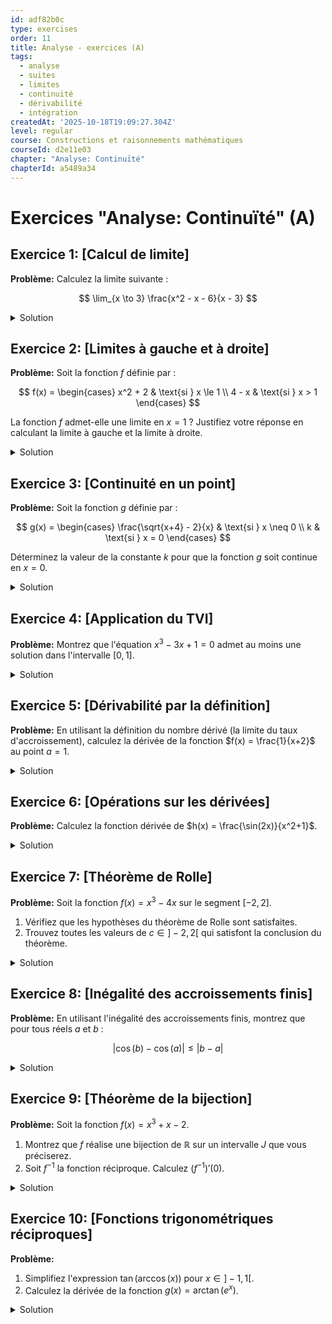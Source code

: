 ```yaml
---
id: adf82b0c
type: exercises
order: 11
title: Analyse - exercices (A)
tags:
  - analyse
  - suites
  - limites
  - continuité
  - dérivabilité
  - intégration
createdAt: '2025-10-18T19:09:27.304Z'
level: regular
course: Constructions et raisonnements mathématiques
courseId: d2e11e03
chapter: "Analyse: Continuïté"
chapterId: a5489a34
---
```

# Exercices "Analyse: Continuïté" (A)

## Exercice 1: [Calcul de limite]

**Problème:** Calculez la limite suivante :

$$ \lim_{x \to 3} \frac{x^2 - x - 6}{x - 3} $$

<details>

<summary>Solution</summary>

**Méthode:** Lorsque nous substituons directement $x=3$ dans l'expression, nous obtenons la forme indéterminée $\frac{0}{0}$. Cela suggère que le numérateur et le dénominateur partagent un facteur commun, qui est $(x-3)$. Nous allons factoriser le numérateur pour simplifier la fraction.

**Étapes:**

1.  **Vérification de la forme indéterminée :**

    Pour $x=3$, le numérateur est $3^2 - 3 - 6 = 9 - 3 - 6 = 0$.

    Le dénominateur est $3 - 3 = 0$.

    Nous avons bien une forme indéterminée $\frac{0}{0}$.

2.  **Factorisation du numérateur :**

    Nous cherchons les racines du polynôme $P(x) = x^2 - x - 6$. Le discriminant est $\Delta = (-1)^2 - 4(1)(-6) = 1 + 24 = 25$.

    Les racines sont $x_1 = \frac{1 - \sqrt{25}}{2} = -2$ et $x_2 = \frac{1 + \sqrt{25}}{2} = 3$.

    Le polynôme se factorise donc en $P(x) = (x - (-2))(x - 3) = (x+2)(x-3)$.

3.  **Simplification de l'expression :**

    Pour $x \neq 3$, nous pouvons simplifier la fraction :

    $$ \frac{x^2 - x - 6}{x - 3} = \frac{(x+2)(x-3)}{x-3} = x+2 $$

4.  **Calcul de la limite :**

    La limite de l'expression simplifiée est facile à calculer :

    $$ \lim_{x \to 3} (x+2) = 3 + 2 = 5 $$

**Réponse:**

$$ \lim_{x \to 3} \frac{x^2 - x - 6}{x - 3} = 5 $$

</details>

## Exercice 2: [Limites à gauche et à droite]

**Problème:** Soit la fonction $f$ définie par :

$$ f(x) = \begin{cases} x^2 + 2 & \text{si } x \le 1 \\ 4 - x & \text{si } x > 1 \end{cases} $$

La fonction $f$ admet-elle une limite en $x=1$ ? Justifiez votre réponse en calculant la limite à gauche et la limite à droite.

<details>

<summary>Solution</summary>

**Méthode:** Pour qu'une fonction admette une limite en un point, il faut que sa limite à gauche et sa limite à droite en ce point existent et soient égales. Nous allons donc calculer ces deux limites séparément en utilisant la définition appropriée de la fonction pour chaque cas.

**Étapes:**

1.  **Calcul de la limite à gauche :**

    Pour la limite à gauche ($x \to 1^-$), on considère les valeurs de $x$ qui sont strictement inférieures à 1. Dans ce cas, $f(x) = x^2 + 2$.

    $$ \lim_{x \to 1^-} f(x) = \lim_{x \to 1^-} (x^2 + 2) $$

    Comme $x^2+2$ est une fonction polynomiale, sa limite est simplement la valeur de la fonction en ce point.

    $$ \lim_{x \to 1^-} (x^2 + 2) = 1^2 + 2 = 3 $$

2.  **Calcul de la limite à droite :**

    Pour la limite à droite ($x \to 1^+$), on considère les valeurs de $x$ qui sont strictement supérieures à 1. Dans ce cas, $f(x) = 4 - x$.

    $$ \lim_{x \to 1^+} f(x) = \lim_{x \to 1^+} (4 - x) $$

    De même, la limite s'obtient par substitution directe.

    $$ \lim_{x \to 1^+} (4 - x) = 4 - 1 = 3 $$

3.  **Conclusion :**

    La limite à gauche est 3 et la limite à droite est 3. Puisque les deux limites sont égales :

    $$ \lim_{x \to 1^-} f(x) = \lim_{x \to 1^+} f(x) = 3 $$

    la fonction $f$ admet une limite en $x=1$.

**Réponse:** Oui, la fonction $f$ admet une limite en $x=1$, et cette limite est 3.

$$ \lim_{x \to 1} f(x) = 3 $$

</details>

## Exercice 3: [Continuité en un point]

**Problème:** Soit la fonction $g$ définie par :

$$ g(x) = \begin{cases} \frac{\sqrt{x+4} - 2}{x} & \text{si } x \neq 0 \\ k & \text{si } x = 0 \end{cases} $$

Déterminez la valeur de la constante $k$ pour que la fonction $g$ soit continue en $x=0$.

<details>

<summary>Solution</summary>

**Méthode:** Pour que la fonction $g$ soit continue en $x=0$, il faut que la limite de $g(x)$ quand $x$ tend vers 0 soit égale à la valeur de la fonction en 0, c'est-à-dire $g(0)$. Autrement dit, on doit avoir $\lim_{x \to 0} g(x) = g(0) = k$. Nous devons donc calculer cette limite. En substituant $x=0$, on obtient la forme indéterminée $\frac{0}{0}$. Nous allons utiliser la technique de la multiplication par l'expression conjuguée.

**Étapes:**

1.  **Condition de continuité :**

    La fonction $g$ est continue en 0 si et seulement si $\lim_{x \to 0} g(x) = g(0)$.

    Ici, $g(0) = k$. Nous devons donc calculer $\lim_{x \to 0} \frac{\sqrt{x+4} - 2}{x}$.

2.  **Calcul de la limite :**

    Pour lever l'indétermination, nous multiplions le numérateur et le dénominateur par l'expression conjuguée du numérateur, qui est $(\sqrt{x+4} + 2)$.

    $$ \frac{\sqrt{x+4} - 2}{x} = \frac{(\sqrt{x+4} - 2)(\sqrt{x+4} + 2)}{x(\sqrt{x+4} + 2)} $$

    On utilise l'identité $(a-b)(a+b) = a^2 - b^2$ au numérateur.

    $$ = \frac{(x+4) - 2^2}{x(\sqrt{x+4} + 2)} = \frac{x+4-4}{x(\sqrt{x+4} + 2)} = \frac{x}{x(\sqrt{x+4} + 2)} $$

    Pour $x \neq 0$, on peut simplifier par $x$.

    $$ = \frac{1}{\sqrt{x+4} + 2} $$

    Maintenant, on peut calculer la limite.

    $$ \lim_{x \to 0} \frac{1}{\sqrt{x+4} + 2} = \frac{1}{\sqrt{0+4} + 2} = \frac{1}{\sqrt{4} + 2} = \frac{1}{2+2} = \frac{1}{4} $$

3.  **Détermination de k :**

    Pour assurer la continuité, il faut que $g(0)$ soit égal à cette limite.

    $$ k = \frac{1}{4} $$

**Réponse:** Pour que la fonction $g$ soit continue en $x=0$, la valeur de $k$ doit être :

$$ k = \frac{1}{4} $$

</details>

## Exercice 4: [Application du TVI]

**Problème:** Montrez que l'équation $x^3 - 3x + 1 = 0$ admet au moins une solution dans l'intervalle $[0, 1]$.

<details>

<summary>Solution</summary>

**Méthode:** Nous allons utiliser le Théorème des Valeurs Intermédiaires (TVI). Pour cela, nous devons définir une fonction continue sur un segment, puis vérifier que la valeur que nous cherchons (ici, 0) est bien comprise entre les valeurs de la fonction aux bornes de ce segment.

**Étapes:**

1.  **Définir la fonction et vérifier la continuité :**

    Soit la fonction $f(x) = x^3 - 3x + 1$.

    Cette fonction est un polynôme, elle est donc continue sur $\mathbb{R}$, et en particulier sur le segment $[0, 1]$.

2.  **Calculer les valeurs aux bornes de l'intervalle :**

    Calculons $f(0)$ et $f(1)$.

    $$ f(0) = 0^3 - 3(0) + 1 = 1 $$

    $$ f(1) = 1^3 - 3(1) + 1 = 1 - 3 + 1 = -1 $$

3.  **Appliquer le Théorème des Valeurs Intermédiaires :**

    Nous avons $f(1) = -1$ et $f(0) = 1$.

    La valeur $y=0$ est bien comprise entre $f(1)$ et $f(0)$ (c'est-à-dire $-1 < 0 < 1$).

    Puisque $f$ est continue sur $[0, 1]$ et que $0$ est une valeur intermédiaire entre $f(0)$ et $f(1)$, le TVI nous garantit qu'il existe au moins un réel $c$ dans l'intervalle $[0, 1]$ tel que $f(c) = 0$.

    Ce nombre $c$ est une solution de l'équation $x^3 - 3x + 1 = 0$.

**Réponse:**

La fonction $f(x) = x^3 - 3x + 1$ est continue sur $[0,1]$. Comme $f(0) = 1 > 0$ et $f(1) = -1 < 0$, d'après le Théorème des Valeurs Intermédiaires, il existe au moins un $c \in [0, 1]$ tel que $f(c) = 0$. L'équation admet donc bien au moins une solution dans cet intervalle.

</details>

## Exercice 5: [Dérivabilité par la définition]

**Problème:** En utilisant la définition du nombre dérivé (la limite du taux d'accroissement), calculez la dérivée de la fonction $f(x) = \frac{1}{x+2}$ au point $a=1$.

<details>

<summary>Solution</summary>

**Méthode:** La définition du nombre dérivé de $f$ en un point $a$ est $f'(a) = \lim_{x \to a} \frac{f(x) - f(a)}{x - a}$. Nous allons appliquer cette formule pour $f(x) = \frac{1}{x+2}$ et $a=1$. Cela impliquera une manipulation algébrique pour simplifier le quotient avant de passer à la limite.

**Étapes:**

1.  **Calcul de $f(a)$ :**

    Pour $a=1$, $f(1) = \frac{1}{1+2} = \frac{1}{3}$.

2.  **Écriture du taux d'accroissement :**

    Le taux d'accroissement entre $x$ et $1$ est :

    $$ \frac{f(x) - f(1)}{x - 1} = \frac{\frac{1}{x+2} - \frac{1}{3}}{x-1} $$

3.  **Simplification du taux d'accroissement :**

    Mettons le numérateur sur un dénominateur commun :

    $$ \frac{1}{x+2} - \frac{1}{3} = \frac{3 - (x+2)}{3(x+2)} = \frac{3 - x - 2}{3(x+2)} = \frac{1-x}{3(x+2)} $$

    Le taux d'accroissement devient :

    $$ \frac{\frac{1-x}{3(x+2)}}{x-1} = \frac{-(x-1)}{3(x+2)(x-1)} $$

    Pour $x \neq 1$, on peut simplifier par $(x-1)$ :

    $$ = \frac{-1}{3(x+2)} $$

4.  **Calcul de la limite :**

    Maintenant, nous calculons la limite du taux d'accroissement simplifié quand $x \to 1$.

    $$ f'(1) = \lim_{x \to 1} \frac{-1}{3(x+2)} = \frac{-1}{3(1+2)} = \frac{-1}{3(3)} = -\frac{1}{9} $$

**Réponse:** La dérivée de la fonction $f(x) = \frac{1}{x+2}$ au point $a=1$ est :

$$ f'(1) = -\frac{1}{9} $$

</details>

## Exercice 6: [Opérations sur les dérivées]

**Problème:** Calculez la fonction dérivée de $h(x) = \frac{\sin(2x)}{x^2+1}$.

<details>

<summary>Solution</summary>

**Méthode:** La fonction $h(x)$ est un quotient de deux fonctions, $u(x) = \sin(2x)$ et $v(x) = x^2+1$. Nous devons utiliser la règle de dérivation d'un quotient : $(\frac{u}{v})' = \frac{u'v - uv'}{v^2}$. Pour dériver $u(x) = \sin(2x)$, nous devrons utiliser la règle de la chaîne.

**Étapes:**

1.  **Identifier les fonctions $u(x)$ et $v(x)$ :**

    Soit $u(x) = \sin(2x)$ et $v(x) = x^2+1$.

2.  **Calculer les dérivées $u'(x)$ et $v'(x)$ :**

    Pour $v(x)$, la dérivée est simple : $v'(x) = 2x$.

    Pour $u(x) = \sin(2x)$, c'est une fonction composée. La fonction extérieure est $\sin(\cdot)$ et la fonction intérieure est $2x$.

    La dérivée est $(\sin(w))' = \cos(w)$ et $(2x)'=2$.

    Par la règle de la chaîne, $u'(x) = \cos(2x) \times 2 = 2\cos(2x)$.

3.  **Appliquer la formule du quotient :**

    $$ h'(x) = \frac{u'(x)v(x) - u(x)v'(x)}{[v(x)]^2} $$

    On remplace par les expressions trouvées :

    $$ h'(x) = \frac{(2\cos(2x))(x^2+1) - (\sin(2x))(2x)}{(x^2+1)^2} $$

4.  **Simplifier l'expression (facultatif mais recommandé) :**

    $$ h'(x) = \frac{2(x^2+1)\cos(2x) - 2x\sin(2x)}{(x^2+1)^2} $$

**Réponse:** La fonction dérivée de $h(x)$ est :

$$ h'(x) = \frac{2(x^2+1)\cos(2x) - 2x\sin(2x)}{(x^2+1)^2} $$

</details>

## Exercice 7: [Théorème de Rolle]

**Problème:** Soit la fonction $f(x) = x^3 - 4x$ sur le segment $[-2, 2]$.

1. Vérifiez que les hypothèses du théorème de Rolle sont satisfaites.
2. Trouvez toutes les valeurs de $c \in ]-2, 2[$ qui satisfont la conclusion du théorème.

<details>

<summary>Solution</summary>

**Méthode:** Le théorème de Rolle a trois hypothèses à vérifier : la fonction doit être continue sur le segment $[a, b]$, dérivable sur l'intervalle ouvert $]a, b[$, et les valeurs aux bornes $f(a)$ et $f(b)$ doivent être égales. Une fois ces conditions vérifiées, le théorème garantit l'existence d'au moins un $c \in ]a, b[$ tel que $f'(c)=0$. Nous allons trouver ce(s) $c$ en résolvant l'équation $f'(x)=0$.

**Étapes:**

1.  **Vérification des hypothèses :**
    *   **Continuité :** $f(x) = x^3 - 4x$ est une fonction polynomiale, donc elle est continue sur $\mathbb{R}$ et en particulier sur $[-2, 2]$.
    *   **Dérivabilité :** Étant un polynôme, $f$ est également dérivable sur $\mathbb{R}$ et donc sur $]-2, 2[$.
    *   **Égalité aux bornes :**

        $$ f(-2) = (-2)^3 - 4(-2) = -8 + 8 = 0 $$

        $$ f(2) = (2)^3 - 4(2) = 8 - 8 = 0 $$

        On a bien $f(-2) = f(2)$.

    Les trois hypothèses du théorème de Rolle sont satisfaites.

2.  **Trouver les valeurs de $c$ :**

    La conclusion du théorème de Rolle est qu'il existe au moins un $c \in ]-2, 2[$ tel que $f'(c)=0$.

    Calculons d'abord la dérivée de $f(x)$.

    $$ f'(x) = 3x^2 - 4 $$

    Maintenant, résolvons l'équation $f'(c)=0$ :

    $$ 3c^2 - 4 = 0 $$

    $$ 3c^2 = 4 $$

    $$ c^2 = \frac{4}{3} $$

    $$ c = \pm\sqrt{\frac{4}{3}} = \pm\frac{2}{\sqrt{3}} = \pm\frac{2\sqrt{3}}{3} $$

3.  **Vérifier que les valeurs sont dans l'intervalle :**

    Nous devons nous assurer que les valeurs trouvées sont bien dans l'intervalle ouvert $]-2, 2[$.

    $\sqrt{3} \approx 1.732$, donc $\frac{2\sqrt{3}}{3} \approx \frac{2 \times 1.732}{3} \approx 1.155$.

    Les deux valeurs, $c_1 = \frac{2\sqrt{3}}{3}$ et $c_2 = -\frac{2\sqrt{3}}{3}$, sont bien comprises entre -2 et 2.

**Réponse:** Les hypothèses du théorème de Rolle sont bien vérifiées. Les valeurs de $c$ dans l'intervalle $]-2, 2[$ qui satisfont la conclusion du théorème sont :

$$ c = \frac{2\sqrt{3}}{3} \quad \text{et} \quad c = -\frac{2\sqrt{3}}{3} $$

</details>

## Exercice 8: [Inégalité des accroissements finis]

**Problème:** En utilisant l'inégalité des accroissements finis, montrez que pour tous réels $a$ et $b$ :

$$ |\cos(b) - \cos(a)| \le |b-a| $$

<details>

<summary>Solution</summary>

**Méthode:** L'inégalité des accroissements finis stipule que si une fonction $f$ est continue sur $[a,b]$ et dérivable sur $]a,b[$, et si $|f'(x)| \le M$ pour tout $x \in ]a,b[$, alors $|f(b) - f(a)| \le M|b-a|$. Nous allons appliquer ce résultat à la fonction $f(x) = \cos(x)$ en trouvant une borne $M$ pour sa dérivée.

**Étapes:**

1.  **Choisir la fonction et vérifier les hypothèses :**

    Soit la fonction $f(x) = \cos(x)$.

    Cette fonction est continue et dérivable sur $\mathbb{R}$ tout entier. Donc, pour n'importe quel intervalle $[a, b]$ (ou $[b, a]$ si $b<a$), les conditions de continuité et de dérivabilité sont remplies.

2.  **Calculer la dérivée et la borner :**

    La dérivée de $f(x)$ est $f'(x) = -\sin(x)$.

    Nous devons trouver un majorant $M$ pour $|f'(x)|$.

    $$ |f'(x)| = |-\sin(x)| = |\sin(x)| $$

    On sait que pour tout réel $x$, la valeur de $\sin(x)$ est comprise entre -1 et 1. Donc :

    $$ |\sin(x)| \le 1 $$

    Nous pouvons donc choisir $M=1$.

3.  **Appliquer l'inégalité des accroissements finis :**

    Selon l'inégalité des accroissements finis, avec $M=1$, nous avons pour tous réels $a$ et $b$ :

    $$ |f(b) - f(a)| \le 1 \cdot |b-a| $$

    En remplaçant $f$ par la fonction cosinus, on obtient :

    $$ |\cos(b) - \cos(a)| \le |b-a| $$

    Ceci conclut la démonstration.

**Réponse:** La fonction $f(x)=\cos(x)$ est dérivable sur $\mathbb{R}$ et sa dérivée $f'(x)=-\sin(x)$ vérifie $|f'(x)| \le 1$ pour tout $x$. Par l'inégalité des accroissements finis, on a donc pour tous réels $a, b$ :

$$ |\cos(b) - \cos(a)| \le 1 \cdot |b-a| $$

</details>

## Exercice 9: [Théorème de la bijection]

**Problème:** Soit la fonction $f(x) = x^3 + x - 2$.

1. Montrez que $f$ réalise une bijection de $\mathbb{R}$ sur un intervalle $J$ que vous préciserez.
2. Soit $f^{-1}$ la fonction réciproque. Calculez $(f^{-1})'(0)$.

<details>

<summary>Solution</summary>

**Méthode:**

1. Pour montrer que $f$ est une bijection, nous utiliserons le théorème de la bijection. Nous devons montrer que $f$ est continue et strictement monotone sur $\mathbb{R}$. L'intervalle image $J$ sera déterminé en calculant les limites de $f$ aux bornes de son domaine.
2. Pour calculer $(f^{-1})'(0)$, nous utiliserons la formule $(f^{-1})'(b) = \frac{1}{f'(f^{-1}(b))}$. Il nous faudra d'abord trouver la valeur de $a = f^{-1}(0)$, ce qui revient à résoudre l'équation $f(a)=0$.

**Étapes:**

1.  **Montrer que $f$ est une bijection :**
    *   **Continuité :** $f(x)$ est une fonction polynomiale, donc elle est continue sur $\mathbb{R}$.
    *   **Monotonie :** Calculons la dérivée de $f$ pour étudier son signe.

        $f'(x) = 3x^2 + 1$.

        Pour tout réel $x$, $x^2 \ge 0$, donc $3x^2 \ge 0$, et $3x^2 + 1 \ge 1$.

        Ainsi, $f'(x) > 0$ pour tout $x \in \mathbb{R}$. La fonction $f$ est donc strictement croissante sur $\mathbb{R}$.

    *   **Conclusion :** Puisque $f$ est continue et strictement monotone sur $\mathbb{R}$, elle réalise une bijection de $\mathbb{R}$ vers l'intervalle image $J=f(\mathbb{R})$.
    *   **Détermination de J :**

        $$ \lim_{x \to -\infty} (x^3 + x - 2) = -\infty $$

        $$ \lim_{x \to +\infty} (x^3 + x - 2) = +\infty $$

        L'intervalle image est donc $J = ]-\infty, +\infty[ = \mathbb{R}$.

        $f$ est une bijection de $\mathbb{R}$ dans $\mathbb{R}$.

2.  **Calcul de $(f^{-1})'(0)$ :**
    *   **Formule :** On utilise la formule $(f^{-1})'(b) = \frac{1}{f'(f^{-1}(b))}$ avec $b=0$.
    *   **Trouver $a = f^{-1}(0)$ :** On cherche $a$ tel que $f(a)=0$.

        $$ a^3 + a - 2 = 0 $$

        Par inspection, on voit que $a=1$ est une solution : $1^3 + 1 - 2 = 1 + 1 - 2 = 0$.

        Puisque $f$ est une bijection, cette solution est unique. Donc $f^{-1}(0) = 1$.

    *   **Calculer $f'(a)$ :** On a besoin de la valeur de la dérivée en $a=1$.

        $$ f'(x) = 3x^2 + 1 \implies f'(1) = 3(1)^2 + 1 = 4 $$

    *   **Appliquer la formule :**

        $$ (f^{-1})'(0) = \frac{1}{f'(f^{-1}(0))} = \frac{1}{f'(1)} = \frac{1}{4} $$

**Réponse:**

1. La fonction $f$ est continue et sa dérivée $f'(x) = 3x^2+1$ est strictement positive. $f$ est donc continue et strictement croissante sur $\mathbb{R}$, elle réalise une bijection de $\mathbb{R}$ dans $J=\mathbb{R}$.
2. La valeur de la dérivée de la fonction réciproque en 0 est :

$$ (f^{-1})'(0) = \frac{1}{4} $$

</details>

## Exercice 10: [Fonctions trigonométriques réciproques]

**Problème:**

1. Simplifiez l'expression $\tan(\arccos(x))$ pour $x \in ]-1, 1[$.
2. Calculez la dérivée de la fonction $g(x) = \arctan(e^x)$.

<details>

<summary>Solution</summary>

**Méthode:**

1. Pour simplifier $\tan(\arccos(x))$, on pose $y = \arccos(x)$. On utilise les définitions pour trouver $\sin(y)$ et $\cos(y)$ en fonction de $x$, puis on calcule $\tan(y) = \frac{\sin(y)}{\cos(y)}$.
2. Pour dériver $g(x) = \arctan(e^x)$, on utilise la règle de la chaîne, car c'est une fonction composée. La fonction extérieure est $\arctan(u)$ et la fonction intérieure est $u(x)=e^x$.

**Étapes:**

1.  **Simplification de $\tan(\arccos(x))$ :**
    *   Posons $y = \arccos(x)$. Par définition, cela signifie que $x = \cos(y)$ et que $y \in [0, \pi]$.
    *   Comme on nous donne $x \in ]-1, 1[$, on a $y \in ]0, \pi[$.
    *   Nous cherchons $\tan(y) = \frac{\sin(y)}{\cos(y)}$. Nous connaissons déjà $\cos(y)=x$.
    *   On utilise l'identité $\sin^2(y) + \cos^2(y) = 1$, ce qui donne $\sin^2(y) = 1 - \cos^2(y) = 1 - x^2$.
    *   Puisque $y \in ]0, \pi[$, la valeur de $\sin(y)$ est strictement positive. Donc, $\sin(y) = \sqrt{1-x^2}$.
    *   Finalement, $\tan(y) = \frac{\sin(y)}{\cos(y)} = \frac{\sqrt{1-x^2}}{x}$.

2.  **Dérivée de $g(x) = \arctan(e^x)$ :**
    *   C'est une composée $g = h \circ u$ avec $h(u) = \arctan(u)$ et $u(x) = e^x$.
    *   Les dérivées sont $h'(u) = \frac{1}{1+u^2}$ et $u'(x) = e^x$.
    *   La règle de la chaîne donne $g'(x) = h'(u(x)) \times u'(x)$.
    *   On substitue $u(x) = e^x$ dans $h'(u)$ : $h'(u(x)) = \frac{1}{1+(e^x)^2} = \frac{1}{1+e^{2x}}$.
    *   On multiplie par $u'(x)$ :

        $$ g'(x) = \frac{1}{1+e^{2x}} \times e^x = \frac{e^x}{1+e^{2x}} $$

**Réponse:**

1. Pour $x \in ]-1, 1[$, l'expression se simplifie en :

   $$ \tan(\arccos(x)) = \frac{\sqrt{1-x^2}}{x} $$

2. La dérivée de $g(x) = \arctan(e^x)$ est :

   $$ g'(x) = \frac{e^x}{1+e^{2x}} $$

</details>
